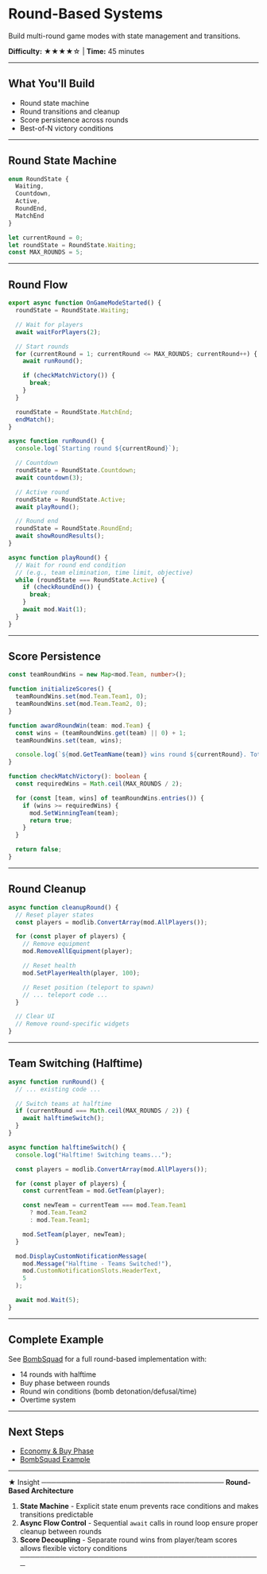 # Round-Based Systems

Build multi-round game modes with state management and transitions.

**Difficulty:** ★★★★☆ | **Time:** 45 minutes

---

## What You'll Build

- Round state machine
- Round transitions and cleanup
- Score persistence across rounds
- Best-of-N victory conditions

---

## Round State Machine

```typescript
enum RoundState {
  Waiting,
  Countdown,
  Active,
  RoundEnd,
  MatchEnd
}

let currentRound = 0;
let roundState = RoundState.Waiting;
const MAX_ROUNDS = 5;
```

---

## Round Flow

```typescript
export async function OnGameModeStarted() {
  roundState = RoundState.Waiting;

  // Wait for players
  await waitForPlayers(2);

  // Start rounds
  for (currentRound = 1; currentRound <= MAX_ROUNDS; currentRound++) {
    await runRound();

    if (checkMatchVictory()) {
      break;
    }
  }

  roundState = RoundState.MatchEnd;
  endMatch();
}

async function runRound() {
  console.log(`Starting round ${currentRound}`);

  // Countdown
  roundState = RoundState.Countdown;
  await countdown(3);

  // Active round
  roundState = RoundState.Active;
  await playRound();

  // Round end
  roundState = RoundState.RoundEnd;
  await showRoundResults();
}

async function playRound() {
  // Wait for round end condition
  // (e.g., team elimination, time limit, objective)
  while (roundState === RoundState.Active) {
    if (checkRoundEnd()) {
      break;
    }
    await mod.Wait(1);
  }
}
```

---

## Score Persistence

```typescript
const teamRoundWins = new Map<mod.Team, number>();

function initializeScores() {
  teamRoundWins.set(mod.Team.Team1, 0);
  teamRoundWins.set(mod.Team.Team2, 0);
}

function awardRoundWin(team: mod.Team) {
  const wins = (teamRoundWins.get(team) || 0) + 1;
  teamRoundWins.set(team, wins);

  console.log(`${mod.GetTeamName(team)} wins round ${currentRound}. Total wins: ${wins}`);
}

function checkMatchVictory(): boolean {
  const requiredWins = Math.ceil(MAX_ROUNDS / 2);

  for (const [team, wins] of teamRoundWins.entries()) {
    if (wins >= requiredWins) {
      mod.SetWinningTeam(team);
      return true;
    }
  }

  return false;
}
```

---

## Round Cleanup

```typescript
async function cleanupRound() {
  // Reset player states
  const players = modlib.ConvertArray(mod.AllPlayers());

  for (const player of players) {
    // Remove equipment
    mod.RemoveAllEquipment(player);

    // Reset health
    mod.SetPlayerHealth(player, 100);

    // Reset position (teleport to spawn)
    // ... teleport code ...
  }

  // Clear UI
  // Remove round-specific widgets
}
```

---

## Team Switching (Halftime)

```typescript
async function runRound() {
  // ... existing code ...

  // Switch teams at halftime
  if (currentRound === Math.ceil(MAX_ROUNDS / 2)) {
    await halftimeSwitch();
  }
}

async function halftimeSwitch() {
  console.log("Halftime! Switching teams...");

  const players = modlib.ConvertArray(mod.AllPlayers());

  for (const player of players) {
    const currentTeam = mod.GetTeam(player);

    const newTeam = currentTeam === mod.Team.Team1
      ? mod.Team.Team2
      : mod.Team.Team1;

    mod.SetTeam(player, newTeam);
  }

  mod.DisplayCustomNotificationMessage(
    mod.Message("Halftime - Teams Switched!"),
    mod.CustomNotificationSlots.HeaderText,
    5
  );

  await mod.Wait(5);
}
```

---

## Complete Example

See [BombSquad](/examples/bombsquad) for a full round-based implementation with:
- 14 rounds with halftime
- Buy phase between rounds
- Round win conditions (bomb detonation/defusal/time)
- Overtime system

---

## Next Steps

- [Economy & Buy Phase](/tutorials/economy-system)
- [BombSquad Example](/examples/bombsquad)

---

★ Insight ─────────────────────────────────────
**Round-Based Architecture**
1. **State Machine** - Explicit state enum prevents race conditions and makes transitions predictable
2. **Async Flow Control** - Sequential `await` calls in round loop ensure proper cleanup between rounds
3. **Score Decoupling** - Separate round wins from player/team scores allows flexible victory conditions
─────────────────────────────────────────────────
